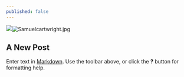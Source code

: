 ```yaml
---
published: false
---
```

![]({{site.baseurl}}/)![Samuelcartwright.jpg]({{site.baseurl}}/images/Samuelcartwright.jpg)
## A New Post

Enter text in [Markdown](http://daringfireball.net/projects/markdown/). Use the toolbar above, or click the **?** button for formatting help.
